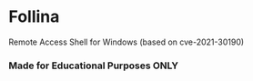 # Follina
Remote Access Shell for Windows (based on cve-2021-30190)
### Made for Educational Purposes ONLY
